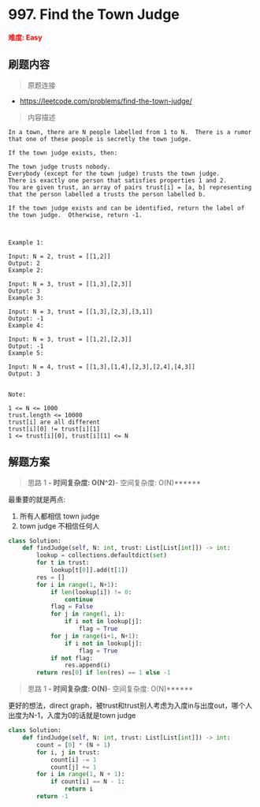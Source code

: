 # 997. Find the Town Judge

**<font color=red>难度: Easy</font>**

## 刷题内容

> 原题连接

* https://leetcode.com/problems/find-the-town-judge/

> 内容描述

```
In a town, there are N people labelled from 1 to N.  There is a rumor that one of these people is secretly the town judge.

If the town judge exists, then:

The town judge trusts nobody.
Everybody (except for the town judge) trusts the town judge.
There is exactly one person that satisfies properties 1 and 2.
You are given trust, an array of pairs trust[i] = [a, b] representing that the person labelled a trusts the person labelled b.

If the town judge exists and can be identified, return the label of the town judge.  Otherwise, return -1.

 

Example 1:

Input: N = 2, trust = [[1,2]]
Output: 2
Example 2:

Input: N = 3, trust = [[1,3],[2,3]]
Output: 3
Example 3:

Input: N = 3, trust = [[1,3],[2,3],[3,1]]
Output: -1
Example 4:

Input: N = 3, trust = [[1,2],[2,3]]
Output: -1
Example 5:

Input: N = 4, trust = [[1,3],[1,4],[2,3],[2,4],[4,3]]
Output: 3
 

Note:

1 <= N <= 1000
trust.length <= 10000
trust[i] are all different
trust[i][0] != trust[i][1]
1 <= trust[i][0], trust[i][1] <= N
```

## 解题方案

> 思路 1
******- 时间复杂度: O(N^2)******- 空间复杂度: O(N)******


最重要的就是两点:
1. 所有人都相信  town judge
2. town judge 不相信任何人


```python
class Solution:
    def findJudge(self, N: int, trust: List[List[int]]) -> int:
        lookup = collections.defaultdict(set)
        for t in trust:
            lookup[t[0]].add(t[1])
        res = []
        for i in range(1, N+1):
            if len(lookup[i]) != 0:
                continue
            flag = False
            for j in range(1, i):
                if i not in lookup[j]:
                    flag = True
            for j in range(i+1, N+1):
                if i not in lookup[j]:
                    flag = True
            if not flag:
                res.append(i)
        return res[0] if len(res) == 1 else -1
```



> 思路 1
******- 时间复杂度: O(N)******- 空间复杂度: O(N)******


更好的想法，direct graph，被trust和trust别人考虑为入度in与出度out，哪个人出度为N-1，入度为0的话就是town judge

```python
class Solution:
    def findJudge(self, N: int, trust: List[List[int]]) -> int:
        count = [0] * (N + 1)
        for i, j in trust:
            count[i] -= 1
            count[j] += 1
        for i in range(1, N + 1):
            if count[i] == N - 1:
                return i
        return -1
```





































